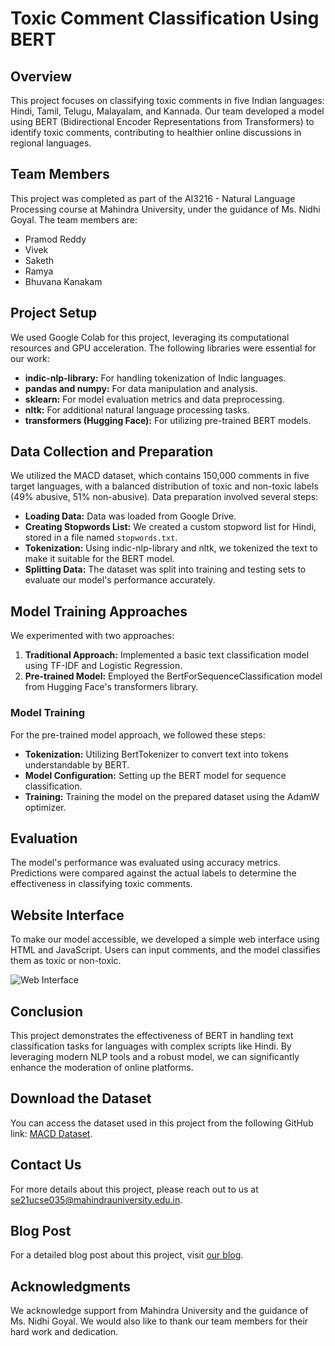 # Toxic Comment Classification Using BERT

## Overview
This project focuses on classifying toxic comments in five Indian languages: Hindi, Tamil, Telugu, Malayalam, and Kannada. Our team developed a model using BERT (Bidirectional Encoder Representations from Transformers) to identify toxic comments, contributing to healthier online discussions in regional languages.

## Team Members
This project was completed as part of the AI3216 - Natural Language Processing course at Mahindra University, under the guidance of Ms. Nidhi Goyal. The team members are:
- Pramod Reddy
- Vivek
- Saketh
- Ramya
- Bhuvana Kanakam

## Project Setup
We used Google Colab for this project, leveraging its computational resources and GPU acceleration. The following libraries were essential for our work:
- **indic-nlp-library:** For handling tokenization of Indic languages.
- **pandas and numpy:** For data manipulation and analysis.
- **sklearn:** For model evaluation metrics and data preprocessing.
- **nltk:** For additional natural language processing tasks.
- **transformers (Hugging Face):** For utilizing pre-trained BERT models.

## Data Collection and Preparation
We utilized the MACD dataset, which contains 150,000 comments in five target languages, with a balanced distribution of toxic and non-toxic labels (49% abusive, 51% non-abusive). Data preparation involved several steps:
- **Loading Data:** Data was loaded from Google Drive.
- **Creating Stopwords List:** We created a custom stopword list for Hindi, stored in a file named `stopwords.txt`.
- **Tokenization:** Using indic-nlp-library and nltk, we tokenized the text to make it suitable for the BERT model.
- **Splitting Data:** The dataset was split into training and testing sets to evaluate our model's performance accurately.

## Model Training Approaches
We experimented with two approaches:
1. **Traditional Approach:** Implemented a basic text classification model using TF-IDF and Logistic Regression.
2. **Pre-trained Model:** Employed the BertForSequenceClassification model from Hugging Face's transformers library.

### Model Training
For the pre-trained model approach, we followed these steps:
- **Tokenization:** Utilizing BertTokenizer to convert text into tokens understandable by BERT.
- **Model Configuration:** Setting up the BERT model for sequence classification.
- **Training:** Training the model on the prepared dataset using the AdamW optimizer.

## Evaluation
The model's performance was evaluated using accuracy metrics. Predictions were compared against the actual labels to determine the effectiveness in classifying toxic comments.

## Website Interface
To make our model accessible, we developed a simple web interface using HTML and JavaScript. Users can input comments, and the model classifies them as toxic or non-toxic.

![Web Interface](https://bhuvanakanakam.github.io/images/nlp-blog/website.png)

## Conclusion
This project demonstrates the effectiveness of BERT in handling text classification tasks for languages with complex scripts like Hindi. By leveraging modern NLP tools and a robust model, we can significantly enhance the moderation of online platforms.

## Download the Dataset
You can access the dataset used in this project from the following GitHub link: [MACD Dataset](https://github.com/topics/macd-indicator).

## Contact Us
For more details about this project, please reach out to us at [se21ucse035@mahindrauniversity.edu.in](mailto:se21ucse035@mahindrauniversity.edu.in).

## Blog Post
For a detailed blog post about this project, visit [our blog](https://bhuvanakanakam.github.io/blog/hello.html).

## Acknowledgments
We acknowledge support from Mahindra University and the guidance of Ms. Nidhi Goyal. We would also like to thank our team members for their hard work and dedication.
